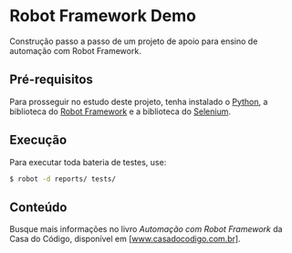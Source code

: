 # Robot Framework Demo

Construção passo a passo de um projeto de apoio para ensino de automação com Robot Framework.

## Pré-requisitos

Para prosseguir no estudo deste projeto, tenha instalado o [Python](python.org), a biblioteca do [Robot Framework](robotframework.org) e a biblioteca do [Selenium](selenium.dev).

## Execução

Para executar toda bateria de testes, use:

```sh
$ robot -d reports/ tests/
```

## Conteúdo

Busque mais informações no livro *Automação com Robot Framework* da Casa do Código, disponível em [www.casadocodigo.com.br].
